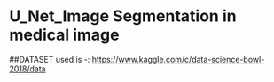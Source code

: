 # U_Net_Image Segmentation in medical image 
##DATASET used is -: https://www.kaggle.com/c/data-science-bowl-2018/data
